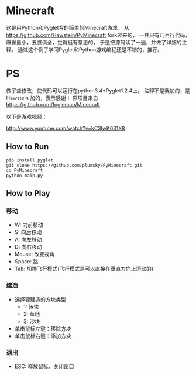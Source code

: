 # Minecraft

这是用Python和Pyglet写的简单的Minecraft游戏，
从<https://github.com/Hawstein/PyMinecraft> fork过来的，
一共只有几百行代码，麻雀虽小，五脏俱全，觉得挺有意思的，
于是把源码读了一遍，并做了详细的注释。
通过这个例子学习Pyglet和Python游戏编程还是不错的，推荐。

# PS
做了些修改，使代码可以运行在python3.4+Pyglet1.2.4上。
注释不是我加的，是Hawstein 加的，表示感谢！
原项目来自<https://github.com/fogleman/Minecraft>

以下是游戏视频：

http://www.youtube.com/watch?v=kC3lwK631X8

## How to Run

    pip install pyglet
    git clone https://github.com/plumsky/PyMinecraft.git
    cd PyMinecraft
    python main.py

## How to Play

### 移动

- W: 向前移动
- S: 向后移动
- A: 向左移动
- D: 向右移动
- Mouse: 改变视角
- Space: 跳
- Tab: 切換飞行模式(飞行模式是可以直接在垂直方向上运动的)

### 建造

- 选择要建造的方块类型
    - 1: 砖块
    - 2: 草地
    - 3: 沙块
- 单击鼠标左键：移除方块
- 单击鼠标右键：添加方块

### 退出

- ESC: 释放鼠标，关闭窗口
